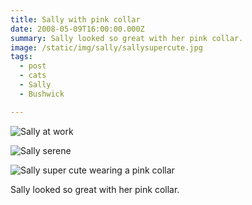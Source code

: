 ```yaml
---
title: Sally with pink collar
date: 2008-05-09T16:00:00.000Z
summary: Sally looked so great with her pink collar.
image: /static/img/sally/sallysupercute.jpg
tags:
  - post
  - cats
  - Sally
  - Bushwick

---
```


![Sally at work](/static/img/sally/sallyatwork.jpg)

![Sally serene](/static/img/sally/sallyserene.jpg)

![Sally super cute wearing a pink collar](/static/img/sally/sallysupercute.jpg)

Sally looked so great with her pink collar.